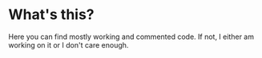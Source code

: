 # What's this?
Here you can find mostly working and commented code. If not, I either am working on it or I don't care enough.